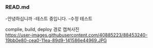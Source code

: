 ### READ.md

-안녕하십니까
-테스트 중입니다.
-수정 테스트


complie, build, deploy 경로 캡쳐사진  
https://user-images.githubusercontent.com/40885223/88453240-19bb0e80-cea0-11ea-89d9-141586e44969.JPG
